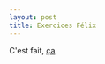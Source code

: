 ```yaml
---
layout: post
title: Exercices Félix
---
```

C'est fait, [ça](https://github.com/ocardinaux/thp_exercices_ruby)
